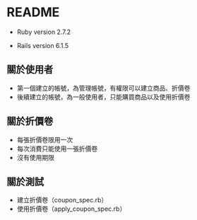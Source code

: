 # README

- Ruby version 2.7.2

- Rails version 6.1.5

## 關於使用者

- 第一個建立的帳號，為管理帳號，有權限可以建立商品、折價卷
- 後續建立的帳號，為一般使用者，只能購買商品以及使用折價卷

## 關於折價卷

- 每張折價卷限用一次
- 每次消費只能使用一張折價卷
- 沒有使用期限

## 關於測試

- 建立折價卷（coupon_spec.rb）
- 使用折價卷（apply_coupon_spec.rb）
